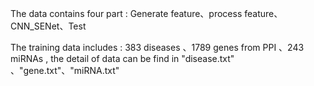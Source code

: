 ﻿
The data contains four part : Generate feature、process feature、CNN_SENet、Test

The training data includes : 383 diseases 、1789 genes from PPI 、243 miRNAs , the detail of data can be find in  "disease.txt" 、"gene.txt"、"miRNA.txt"

